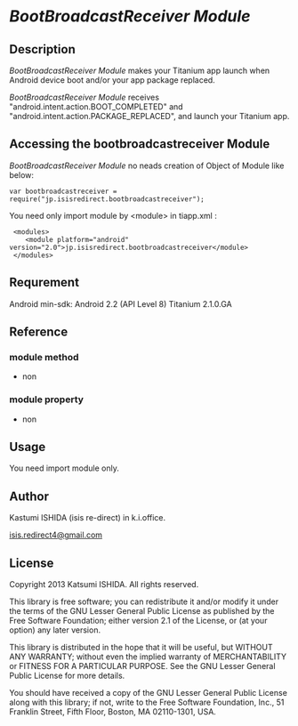 # *BootBroadcastReceiver Module*

## Description

*BootBroadcastReceiver Module* makes your Titanium app launch when Android device boot and/or your app package replaced.

*BootBroadcastReceiver Module* receives "android.intent.action.BOOT_COMPLETED" and "android.intent.action.PACKAGE_REPLACED", and launch your Titanium app.  

## Accessing the bootbroadcastreceiver Module

*BootBroadcastReceiver Module* no neads creation of Object of Module like below:

	var bootbroadcastreceiver = require("jp.isisredirect.bootbroadcastreceiver");

You need only import module by &lt;module&gt; in tiapp.xml :

     <modules>
        <module platform="android" version="2.0">jp.isisredirect.bootbroadcastreceiver</module>
     </modules>

## Requrement

Android min-sdk: Android 2.2 (API Level 8)
Titanium 2.1.0.GA

## Reference

### module method

+ non

### module property

+ non

## Usage

You need import module only.

## Author

Kastumi ISHIDA (isis re-direct) in k.i.office.

isis.redirect4@gmail.com

## License
Copyright 2013 Katsumi ISHIDA. All rights reserved.

 This library is free software; you can redistribute it and/or
 modify it under the terms of the GNU Lesser General Public
 License as published by the Free Software Foundation; either
 version 2.1 of the License, or (at your option) any later version.

 This library is distributed in the hope that it will be useful,
 but WITHOUT ANY WARRANTY; without even the implied warranty of
 MERCHANTABILITY or FITNESS FOR A PARTICULAR PURPOSE.  See the GNU
 Lesser General Public License for more details.

 You should have received a copy of the GNU Lesser General Public
 License along with this library; if not, write to the Free Software
 Foundation, Inc., 51 Franklin Street, Fifth Floor, Boston, MA  02110-1301,
 USA.
